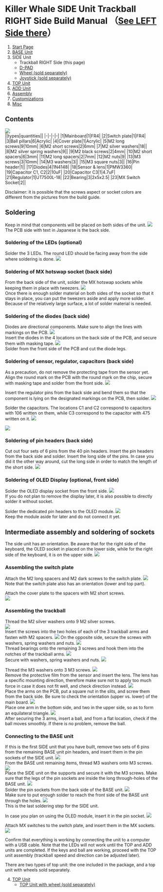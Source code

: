 # Killer Whale SIDE Unit Trackball RIGHT Side Build Manual （[See LEFT Side there](../leftside/3_SIDE_TRACKBALL.md)）

1. [Start Page](../README_EN.md)
2. [BASE Unit](../rightside/2_BASE.md)
3. SIDE Unit
   - Trackball RIGHT Side (this page)
   - [D-PAD](../rightside/3_SIDE_DPAD.md)
   - [Wheel (sold separately)](../rightside/3_SIDE_WHEEL.md)
   - [Joystick (sold separately)](../rightside/3_SIDE_JOYSTICK.md)
4. [TOP Unit](../rightside/4_TOP.md)
5. [ADD Unit](../rightside/5_ADD.md)
6. [Assembly](../rightside/6_ASSEMBLE.md)
7. [Customizations](../rightside/7_CUSTOM.md)
8. [Misc](../rightside/8_MISC.md)

## Contents
![](../img/trackball/IMG_5057.jpg)    
||types|quantities||
|-|-|-|-|
|1|Mainboard|1|FR4|
|2|Switch plate|1|FR4|
|3|Ball pillars|6|Acrylic|
|4|Cover plate|1|Acrylic|
|5|M2 long screws|9|10mm|
|6|M2 short screws|2|6mm|
|7|M2 silver washers|18||
|8|M2 silver spring washers|9||
|9|M2 black screws|2|4mm|
|10|M2 short spacers|6|3mm|
|11|M2 long spacers|2|7mm|
|12|M2 nuts|9|
|13|M3 screws|3|10mm|
|14|M3 washers|3||
|15|M3 square nuts|3||
|16|Pin header|1||
|17|Diodes|4|1N4148|
|18|Sensor & lens|1|PMW3360|
|19|Capacitor C1, C2|2|10uF|
|20|Capacitor C3|1|4.7uF|
|21|Regulator|1|UT7500L-18|
|22|Bearing|3|2x5x2.5|
|23|MX Switch Socket|2||

Disclaimer: it is possible that the screws aspect or socket colors are different from the pictures from the build guide.



## Soldering
Keep in mind that components will be placed on both sides of the unit.
![](../img/trackball/IMG_5060.jpg)  
The PCB side with text in Japanese is the back side.
### Soldering of the LEDs (optional)  
Solder the 3 LEDs. The round LED should be facing away from the side where soldering is done.
![](../img/trackball/IMG_5063.jpg)  


### Soldering of MX hotswap socket (back side)
From the back side of the unit, solder the MX hotswap sockets while keeping them in place with tweezers.
![](../img/trackball/IMG_6009.jpg)  
Once there is enough solder material on both sides of the socket so that it stays in place, you can put the tweezers aside and apply more solder.
Because of the relatively large surface, a lot of solder material is needed.

### Soldering of the diodes (back side)
Diodes are directional components. Make sure to align the lines with markings on the PCB.
![](../img/trackball/IMG_6012.jpg)  
Insert the diodes in the 4 locations on the back side of the PCB, and secure them with masking tape.
![](../img/trackball/IMG_6016.jpg)  
Solder from the front side of the PCB and cut the diode legs.

### Soldering of sensor, regulator, capacitors (back side)
As a precaution, do not remove the protecting tape from the sensor yet.
Align the round mark on the PCB with the round mark on the chip, secure with masking tape and solder from the front side.
![](../img/trackball/IMG_5084.jpg)  

Insert the regulator pins from the back side and bend them so that the component is lying on the designated markings on the PCB, then solder.
![](../img/trackball/IMG_5091.jpg)  

Solder the capacitors. The locations C1 and C2 correspond to capacitors with 106 written on them, while C3 correspond to the capacitor with 475 written on it.
![](../img/trackball/IMG_7074.jpg)  
 
![](../img/trackball/IMG_5096.jpg)  


### Soldering of pin headers (back side)
Cut out four sets of 6 pins from the 40 pin headers. Insert the pin headers from the back side and solder.
Insert the long side of the pins. In case you did it the other way around, cut the long side in order to match the length of the short side.
![](../img/trackball/IMG_5107.jpg)  

### Soldering of OLED Display (optional, front side)
Solder the OLED display socket from the front side.
![](../img/trackball/IMG_5109.jpg)  
If you do not plan to remove the display later, it is also possible to directly solder it without socket.

Solder the dedicated pin headers to the OLED module.
![](../img/trackball/IMG_5116.jpg)  
Keep the module aside for later and do not connect it yet.

## Intermediate assembly and soldering of sockets
The side unit has an orientation. Be aware that for the right side of the keyboard, the OLED socket in placed on the lower side, while for the right side of the keyboard, it is on the upper side.
![](../img/trackball/IMG_5117.jpg)  

### Assembling the switch plate
Attach the M2 long spacers and M2 dark screws to the switch plate.
![](../img/trackball/IMG_5126.jpg)  
Note that the switch plate also has an orientation (lower and top part).
  
Attach the cover plate to the spacers with M2 short screws.  
![](../img/trackball/IMG_5127.jpg)  

### Assembling the trackball

Thread the M2 silver washers onto 9 M2 silver screws.  
![](../img/trackball/IMG_5130.jpg)  
Insert the screws into the two holes of each of the 3 trackball arms and fasten with M2 spacers. 
![](../img/trackball/IMG_5134.jpg)
On the opposite side, secure the screws with washers, spring washers and nuts.
![](../img/trackball/IMG_5137.jpg)  
Thread bearings onto the remaining 3 screws and hook them into the notches of the trackball arms.
![](../img/trackball/IMG_5142.jpg)  
Secure with washers, spring washers and nuts.
![](../img/trackball/IMG_5147.jpg)  

Thread the M3 washers onto 3 M3 screws. 
![](../img/trackball/IMG_5149.jpg)  
Remove the protective film from the sensor and insert the lens. The lens has a specific mounting direction, therefore make sure not to apply too much force in case it does not fit well, and check direction instead.
![](../img/trackball/IMG_5155.jpg)  
Place the arms on the PCB, put a square nut in the slits, and screw them from the back side.
Be sure to check the orientation (upper vs. lower) of the main board.
![](../img/trackball/IMG_5157.jpg)  
Place one arm in the bottom side, and two in the upper side, so as to form an equilateral triangle.
![](../img/trackball/IMG_5159.jpg)  
After securing the 3 arms, insert a ball, and from a flat location, check if the ball moves smoothly. If there is no problem, remove the ball.

### Connecting to the BASE unit
If this is the first SIDE unit that you have built, remove two sets of 6 pins from the remaining BASE unit pin headers, and insert them in the pin sockets of the SIDE unit.
![](../img/trackball/IMG_5167.jpg)  
From the BASE unit remaining items, thread M3 washers onto M3 screws.  
![](../img/trackball/IMG_5169.jpg)  
Place the SIDE unit on the supports and secure it with the M3 screws. Make sure that the legs of the pin sockets are inside the long through-holes of the BASE unit.
![](../img/trackball/IMG_5177.jpg)  
Solder the pin sockets from the back side of the BASE unit.
![](../img/trackball/IMG_5180.jpg)  
Make sure to put enough solder to reach the front side of the BASE unit through the holes.
![](../img/trackball/IMG_5184.jpg)  
This is the last soldering step for the SIDE unit.

In case you plan on using the OLED module, insert it in the pin socket.
![](../img/trackball/IMG_5190.jpg) 

Attach MX switches to the switch plate, and insert them in the MX sockets. 
![](../img/trackball/IMG_5193.jpg) 

Confirm that everything is working by connecting the unit to a computer with a USB cable. Note that the LEDs will not work until the TOP and ADD units are completed.
If the keys and ball are working, proceed with the TOP unit assembly (trackball speed and direction can be adjusted later).

There are two types of top unit: the one included in the package, and a top unit with wheels sold separately.
  
4. [TOP Unit](../rightside/4_TOP.md)
   - [TOP Unit with wheel (sold separately)](../rightside/4_TOP_WHEEL.md)
